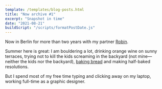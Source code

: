 ```yaml
---
template: /templates/blog-posts.html
title: "Now archive #1"
excerpt: "Snapshot in time"
date: "2021-08-21"
buildScript: "/scripts/formatPostDate.js"
---
```


Now in Berlin for more than two years with my partner [Robin](https://robinmetral.com/).

Summer here is great: I am bouldering a lot, drinking orange wine on sunny terraces, trying not to kill the kids screaming in the backyard (not mine—neither the kids nor the backyard), [baking bread](/recipes/) and making half-baked resolutions.

But I spend most of my free time typing and clicking away on my laptop, working full-time as a graphic designer.

